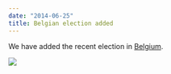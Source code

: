 ```yaml
---
date: "2014-06-25"
title: Belgian election added
---
```


We have added the recent election in [Belgium](http://dev.parlgov.org/data/bel/election-parliament/2014-05-25//).

![](/images/parliament-germany.jpg)
